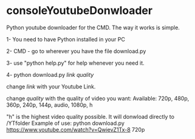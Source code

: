 # consoleYoutubeDonwloader
Python youtube downloader for the CMD.
The way it works is simple.

1- You need to have Python installed in your PC

2- CMD - go to wherever you have the file download.py

3- use "python help.py" for help whenever you need it.

4- python download.py *link quality*

change *link* with your Youtube Link.

change *quality* with the quality of video you want: Available: 720p, 480p, 360p, 240p, 144p, audio, 1080p, h

"h" is the highest video quality possible.
It will donwload directly to /YTfolder 
Example of use:
python download.py https://www.youtube.com/watch?v=QwievZ1Tx-8 720p
